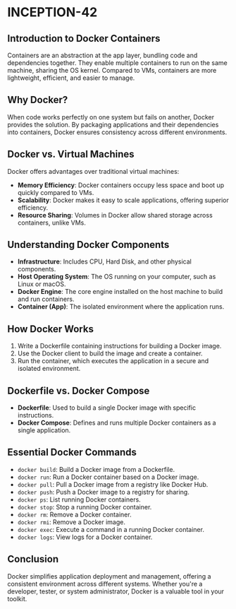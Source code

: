 # INCEPTION-42

## Introduction to Docker Containers
Containers are an abstraction at the app layer, bundling code and dependencies together. They enable multiple containers to run on the same machine, sharing the OS kernel. Compared to VMs, containers are more lightweight, efficient, and easier to manage.

## Why Docker?
When code works perfectly on one system but fails on another, Docker provides the solution. By packaging applications and their dependencies into containers, Docker ensures consistency across different environments.

## Docker vs. Virtual Machines
Docker offers advantages over traditional virtual machines:

- **Memory Efficiency**: Docker containers occupy less space and boot up quickly compared to VMs.
- **Scalability**: Docker makes it easy to scale applications, offering superior efficiency.
- **Resource Sharing**: Volumes in Docker allow shared storage across containers, unlike VMs.

## Understanding Docker Components

- **Infrastructure**: Includes CPU, Hard Disk, and other physical components.
- **Host Operating System**: The OS running on your computer, such as Linux or macOS.
- **Docker Engine**: The core engine installed on the host machine to build and run containers.
- **Container (App)**: The isolated environment where the application runs.

## How Docker Works
1. Write a Dockerfile containing instructions for building a Docker image.
2. Use the Docker client to build the image and create a container.
3. Run the container, which executes the application in a secure and isolated environment.

## Dockerfile vs. Docker Compose

- **Dockerfile**: Used to build a single Docker image with specific instructions.
- **Docker Compose**: Defines and runs multiple Docker containers as a single application.

## Essential Docker Commands

- `docker build`: Build a Docker image from a Dockerfile.
- `docker run`: Run a Docker container based on a Docker image.
- `docker pull`: Pull a Docker image from a registry like Docker Hub.
- `docker push`: Push a Docker image to a registry for sharing.
- `docker ps`: List running Docker containers.
- `docker stop`: Stop a running Docker container.
- `docker rm`: Remove a Docker container.
- `docker rmi`: Remove a Docker image.
- `docker exec`: Execute a command in a running Docker container.
- `docker logs`: View logs for a Docker container.

## Conclusion
Docker simplifies application deployment and management, offering a consistent environment across different systems. Whether you're a developer, tester, or system administrator, Docker is a valuable tool in your toolkit.


